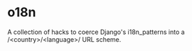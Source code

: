 o18n
====

A collection of hacks to coerce Django's i18n_patterns into a /&lt;country>/&lt;language>/ URL scheme.

